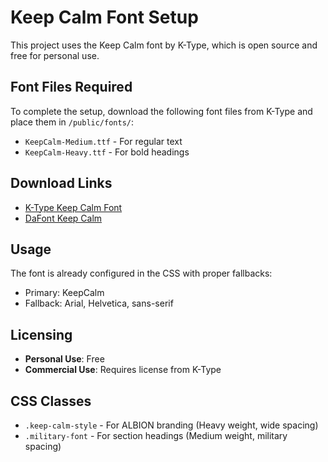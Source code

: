 # Keep Calm Font Setup

This project uses the Keep Calm font by K-Type, which is open source and free for personal use.

## Font Files Required

To complete the setup, download the following font files from K-Type and place them in `/public/fonts/`:

- `KeepCalm-Medium.ttf` - For regular text
- `KeepCalm-Heavy.ttf` - For bold headings

## Download Links

- [K-Type Keep Calm Font](https://www.k-type.com/fonts/keep-calm/)
- [DaFont Keep Calm](https://www.dafont.com/keep-calm.font)

## Usage

The font is already configured in the CSS with proper fallbacks:
- Primary: KeepCalm
- Fallback: Arial, Helvetica, sans-serif

## Licensing

- **Personal Use**: Free
- **Commercial Use**: Requires license from K-Type

## CSS Classes

- `.keep-calm-style` - For ALBION branding (Heavy weight, wide spacing)
- `.military-font` - For section headings (Medium weight, military spacing)

